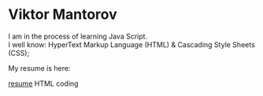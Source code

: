 Viktor Mantorov
================== 
<p>I am in the process of learning Java Script.<br/>
I well know: HyperText Markup Language (HTML) & Cascading Style Sheets (CSS);</p>

<p>My resume is here:</p>
<a href="http://bik-top.github.io/resume/">resume</a>  HTML coding
